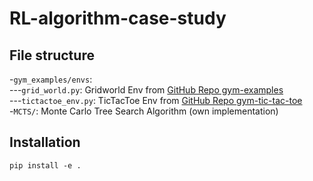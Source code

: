 ﻿# RL-algorithm-case-study

## File structure
-`gym_examples/envs`:  
---`grid_world.py`: Gridworld Env from [GitHub Repo gym-examples](https://github.com/Farama-Foundation/gym-examples)  
---`tictactoe_env.py`: TicTacToe Env from [GitHub Repo gym-tic-tac-toe](https://github.com/LudwigStumpp/gym-tic-tac-toe)  
-`MCTS/`: Monte Carlo Tree Search Algorithm (own implementation)

## Installation
```shell
pip install -e .
```
